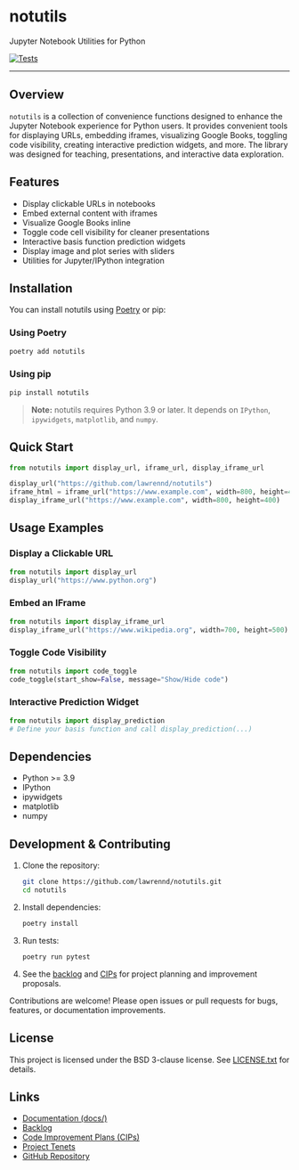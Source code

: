 # notutils

Jupyter Notebook Utilities for Python

[![Tests](https://github.com/lawrennd/notutils/workflows/Test%20and%20Coverage/badge.svg)](https://github.com/lawrennd/notutils/actions?query=workflow%3A%22Test+and+Coverage%22)

---

## Overview

`notutils` is a collection of convenience functions designed to enhance the Jupyter Notebook experience for Python users. It provides convenient tools for displaying URLs, embedding iframes, visualizing Google Books, toggling code visibility, creating interactive prediction widgets, and more. The library was designed for teaching, presentations, and interactive data exploration.

## Features

- Display clickable URLs in notebooks
- Embed external content with iframes
- Visualize Google Books inline
- Toggle code cell visibility for cleaner presentations
- Interactive basis function prediction widgets
- Display image and plot series with sliders
- Utilities for Jupyter/IPython integration

## Installation

You can install notutils using [Poetry](https://python-poetry.org/) or pip:

### Using Poetry
```bash
poetry add notutils
```

### Using pip
```bash
pip install notutils
```

> **Note:** notutils requires Python 3.9 or later. It depends on `IPython`, `ipywidgets`, `matplotlib`, and `numpy`.

## Quick Start

```python
from notutils import display_url, iframe_url, display_iframe_url

display_url("https://github.com/lawrennd/notutils")
iframe_html = iframe_url("https://www.example.com", width=800, height=400)
display_iframe_url("https://www.example.com", width=800, height=400)
```

## Usage Examples

### Display a Clickable URL
```python
from notutils import display_url
display_url("https://www.python.org")
```

### Embed an IFrame
```python
from notutils import display_iframe_url
display_iframe_url("https://www.wikipedia.org", width=700, height=500)
```

### Toggle Code Visibility
```python
from notutils import code_toggle
code_toggle(start_show=False, message="Show/Hide code")
```

### Interactive Prediction Widget
```python
from notutils import display_prediction
# Define your basis function and call display_prediction(...)
```

## Dependencies
- Python >= 3.9
- IPython
- ipywidgets
- matplotlib
- numpy

## Development & Contributing

1. Clone the repository:
   ```bash
   git clone https://github.com/lawrennd/notutils.git
   cd notutils
   ```
2. Install dependencies:
   ```bash
   poetry install
   ```
3. Run tests:
   ```bash
   poetry run pytest
   ```
4. See the [backlog](backlog/index.md) and [CIPs](cip/README.md) for project planning and improvement proposals.

Contributions are welcome! Please open issues or pull requests for bugs, features, or documentation improvements.

## License

This project is licensed under the BSD 3-clause license. See [LICENSE.txt](LICENSE.txt) for details.

## Links
- [Documentation (docs/)](docs/)
- [Backlog](backlog/index.md)
- [Code Improvement Plans (CIPs)](cip/README.md)
- [Project Tenets](tenets/)
- [GitHub Repository](https://github.com/lawrennd/notutils)
